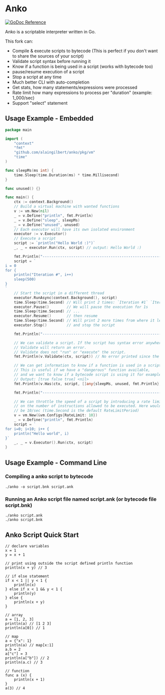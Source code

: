 # Anko

[![GoDoc Reference](https://godoc.org/github.com/alaingilbert/anko/vm?status.svg)](http://godoc.org/github.com/alaingilbert/anko/vm)

Anko is a scriptable interpreter written in Go.

This fork can:
- Compile & execute scripts to bytecode (This is perfect if you don't want to share the sources of your script)
- Validate script syntax before running it
- Know if a function is being used in a script (works with bytecode too)
- pause/resume execution of a script
- Stop a script at any time
- Much better CLI with auto-completion
- Get stats, how many statements/expressions were processed
- Rate limit how many expressions to process per "duration" (example: 1_000/sec)
- Support "select" statement

## Usage Example - Embedded

```go
package main

import (
    "context"
    "fmt"
    "github.com/alaingilbert/anko/pkg/vm"
    "time"
)

func sleepMs(ms int) {
    time.Sleep(time.Duration(ms) * time.Millisecond)
}

func unused() {}

func main() {
    ctx := context.Background()
    // Build a virtual machine with wanted functions
    v := vm.New(nil)
    _ = v.Define("println", fmt.Println)
    _ = v.Define("sleep", sleepMs)
    _ = v.Define("unused", unused)
    // Each executor will have its own isolated environment
    executor := v.Executor()
    // Execute a script
    script := `println("Hello World :)")`
    _, _ = executor.Run(ctx, script) // output: Hello World :)

    fmt.Println("-------------------------------------------------------------------------------")
    script = `
i = 0
for {
    println("Iteration #", i++)
    sleep(500)
}
`
    // Start the script in a different thread
    executor.RunAsync(context.Background(), script)
    time.Sleep(time.Second) // Will print 2 times: `Iteration #1` `Iteration #2`
    executor.Pause()        // We will pause the execution for 1s
    time.Sleep(time.Second) // ...
    executor.Resume()       // then resume
    time.Sleep(time.Second) // Will print 2 more times from where it left: `Iteration #3` `Iteration #4`
    executor.Stop()         // and stop the script

    fmt.Println("-------------------------------------------------------------------------------")

    // We can validate a script. If the script has syntax error anywhere in it,
    // Validate will return an error.
    // Validate does not "run" or "execute" the script.
    fmt.Println(v.Validate(ctx, script)) // No error printed since the script is valid

    // We can get information to know if a function is used in a script
    // This is useful if we have a "dangerous" function available,
    // and we want to know if a bytecode script is using it for example.
    // Output: [true false true] <nil>
    fmt.Println(v.Has(ctx, script, []any{sleepMs, unused, fmt.Println}))

    fmt.Println("-------------------------------------------------------------------------------")

    // We can throttle the speed of a script by introducing a rate limit
    // on the number of instructions allowed to be executed. Here would
    // be 10/sec (time.Second is the default RateLimitPeriod)
    v = vm.New(&vm.Configs{RateLimit: 10})
    _ = v.Define("println", fmt.Println)
    script = `
for i=0; i<10; i++ {
    println("Hello world", i)
}`
    _, _ = v.Executor().Run(ctx, script)
}
```

## Usage Example - Command Line

### Compiling a anko script to bytecode
```
./anko -o script.bnk script.ank
```

### Running an Anko script file named script.ank (or bytecode file script.bnk)
```
./anko script.ank
./anko script.bnk
```

## Anko Script Quick Start
```
// declare variables
x = 1
y = x + 1

// print using outside the script defined println function
println(x + y) // 3

// if else statement
if x < 1 || y < 1 {
    println(x)
} else if x < 1 && y < 1 {
    println(y)
} else {
    println(x + y)
}

// array
a = [1, 2, 3]
println(a) // [1 2 3]
println(a[0]) // 1

// map
a = {"x": 1}
println(a) // map[x:1]
a.b = 2
a["c"] = 3
println(a["b"]) // 2
println(a.c) // 3

// function
func a (x) {
    println(x + 1)
}
a(3) // 4
```
